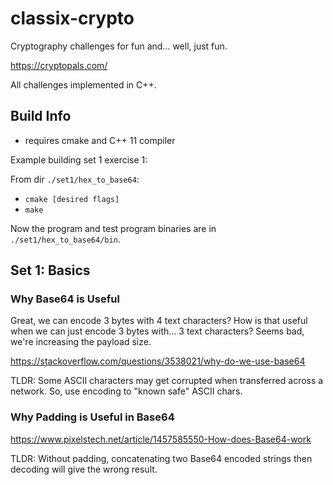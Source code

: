# classix-crypto

Cryptography challenges for fun and... well, just fun.

https://cryptopals.com/

All challenges implemented in C++.

## Build Info

- requires cmake and C++ 11 compiler

Example building set 1 exercise 1:

From dir `./set1/hex_to_base64`:

- `cmake [desired flags]`
- `make`

Now the program and test program binaries are in `./set1/hex_to_base64/bin`.

## Set 1: Basics

### Why Base64 is Useful

Great, we can encode 3 bytes with 4 text characters? How is that useful when we can just encode 3 bytes with... 3 text characters?
Seems bad, we're increasing the payload size.

https://stackoverflow.com/questions/3538021/why-do-we-use-base64

TLDR: Some ASCII characters may get corrupted when transferred across a network. So, use encoding to "known safe" ASCII chars.

### Why Padding is Useful in Base64

https://www.pixelstech.net/article/1457585550-How-does-Base64-work

TLDR: Without padding, concatenating two Base64 encoded strings then decoding will give the wrong result.
